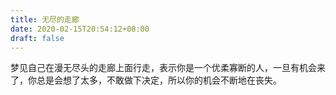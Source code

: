```yaml
---
title: 无尽的走廊
date: 2020-02-15T20:54:12+08:00
draft: false
---
```


梦见自己在漫无尽头的走廊上面行走，表示你是一个优柔寡断的人，一旦有机会来了，你总是会想了太多，不敢做下决定，所以你的机会不断地在丧失。<br>
